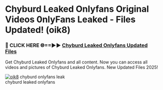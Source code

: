 # Chyburd Leaked Onlyfans Original Videos 0nlyFans Leaked - Files Updated! (oik8)

<h3>🔴 CLICK HERE 🌐==►► <a href="https://tinyurl.com/4seja8ks" rel="nofollow">Chyburd Leaked Onlyfans Updated Files</a></h3>

Get Chyburd Leaked Onlyfans and all content. Now you can access all videos and pictures of Chyburd Leaked Onlyfans. New Updated Files 2025!

[![oik8](https://i.imgur.com/EWjZXRe.gif)](https://tinyurl.com/4seja8ks)
chyburd onlyfans leak<br>
chyburd leaked onlyfans